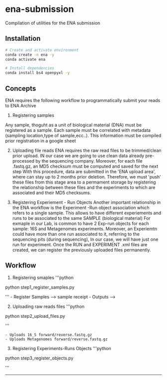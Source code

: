 # ena-submission

Compilation of utilities for the ENA submission


## Installation

```bash
# Create and activate environment
conda create -n ena -y
conda activate ena

# Install dependencies
conda install bs4 openpyxl -y
```


## Concepts

ENA requires the following workflow to programmatically submit your reads to ENA Archive

1) Registering samples

Any sample, thoguht as a unit of biological material (DNA) must be registered as a sample.
Each sample must be correlated with metadata (sampling location,type of sample,ecc..).
This information must be compiled prior registration in a google sheet 

2) Uploading file reads
ENA requires the raw read files to be trimmed/clean prior upload. IN our case we are going to use clean data
already pre-processed by the sequencing company.
Moreover, for each file .fastq.gz, an MD5 checksum must be computed and saved for the next step
With this procedure, data are submitted in the 'ENA upload area', where can stay up to 2 months prior deletion.
Therefore, we must 'push' these files from this stage area to a permament storage by registering the relationship between these files
and the experiments to which are associated and their MD5 checksums.

3) Registering Experiement - Run Objects
Another important relationship in the ENA workflow is the Experiment -Run object association which refers to a single sample.
This allows to have different experiements and runs to be associated to the same SAMPLE (biological material)
For exmaple in our Lab, is common to have 2 Exp-run objects for each sample: 16S and Metagenomes experiments.
Moreover, an Experiemtn could have more than one run associated to it, referring to the sequencing pits (during sequencing), 
In our case, we will have just one run for experiment.
Once the RUN and EXPERIMENT .xml files are created, we can register the previously uploaded files permanently.

## Workflow

1) Registering smaples
'''python

python step1_register_samples.py

'''
    - Register Samples --> sample receipt
    - Outputs -->

2) Uploading raw reads files
'''python

python step2_upload_files.py

'''

    - Uploads 16_S forward/reverse.fastq.gz
    - Uploads Metagenomes forward/reverse.fastq.gz

3) Registering Experiments-Runs Objects
'''python

python step3_register_objects.py 

'''

----------